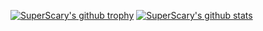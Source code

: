 [![SuperScary's github trophy](https://github-profile-trophy.vercel.app/?username=SuperScary&theme=onedark)](https://github.com/ryo-ma/github-profile-trophy)
[![SuperScary's github stats](https://github-readme-stats.vercel.app/api?username=SuperScary&theme=blue-green)](https://github.com/anuraghazra/github-readme-stats)
